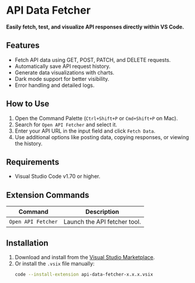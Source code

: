 # API Data Fetcher

**Easily fetch, test, and visualize API responses directly within VS Code.**

## Features
- Fetch API data using GET, POST, PATCH, and DELETE requests.
- Automatically save API request history.
- Generate data visualizations with charts.
- Dark mode support for better visibility.
- Error handling and detailed logs.

## How to Use
1. Open the Command Palette (`Ctrl+Shift+P` or `Cmd+Shift+P` on Mac).
2. Search for `Open API Fetcher` and select it.
3. Enter your API URL in the input field and click `Fetch Data`.
4. Use additional options like posting data, copying responses, or viewing the history.

## Requirements
- Visual Studio Code v1.70 or higher.

## Extension Commands
| Command             | Description               |
|---------------------|---------------------------|
| `Open API Fetcher`  | Launch the API fetcher tool.|

## Installation
1. Download and install from the [Visual Studio Marketplace](https://marketplace.visualstudio.com/).
2. Or install the `.vsix` file manually:
   ```bash
   code --install-extension api-data-fetcher-x.x.x.vsix
